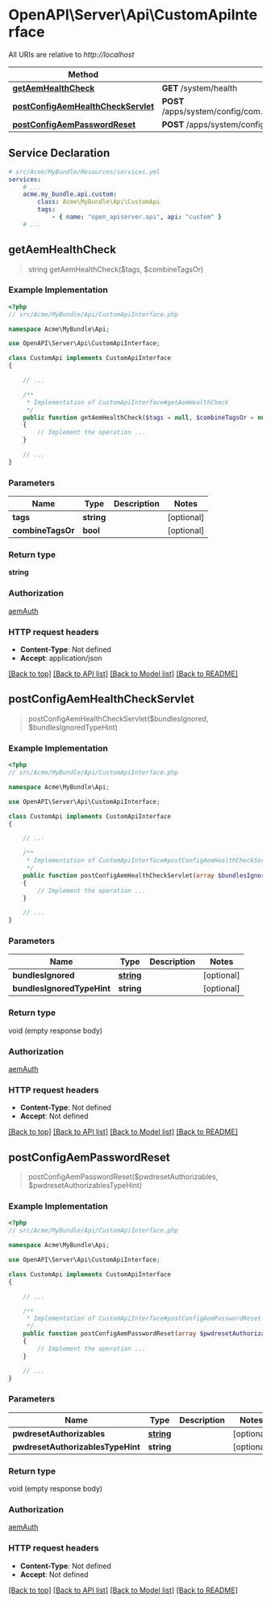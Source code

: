 # OpenAPI\Server\Api\CustomApiInterface

All URIs are relative to *http://localhost*

Method | HTTP request | Description
------------- | ------------- | -------------
[**getAemHealthCheck**](CustomApiInterface.md#getAemHealthCheck) | **GET** /system/health | 
[**postConfigAemHealthCheckServlet**](CustomApiInterface.md#postConfigAemHealthCheckServlet) | **POST** /apps/system/config/com.shinesolutions.healthcheck.hc.impl.ActiveBundleHealthCheck | 
[**postConfigAemPasswordReset**](CustomApiInterface.md#postConfigAemPasswordReset) | **POST** /apps/system/config/com.shinesolutions.aem.passwordreset.Activator | 


## Service Declaration
```yaml
# src/Acme/MyBundle/Resources/services.yml
services:
    # ...
    acme.my_bundle.api.custom:
        class: Acme\MyBundle\Api\CustomApi
        tags:
            - { name: "open_apiserver.api", api: "custom" }
    # ...
```

## **getAemHealthCheck**
> string getAemHealthCheck($tags, $combineTagsOr)



### Example Implementation
```php
<?php
// src/Acme/MyBundle/Api/CustomApiInterface.php

namespace Acme\MyBundle\Api;

use OpenAPI\Server\Api\CustomApiInterface;

class CustomApi implements CustomApiInterface
{

    // ...

    /**
     * Implementation of CustomApiInterface#getAemHealthCheck
     */
    public function getAemHealthCheck($tags = null, $combineTagsOr = null)
    {
        // Implement the operation ...
    }

    // ...
}
```

### Parameters

Name | Type | Description  | Notes
------------- | ------------- | ------------- | -------------
 **tags** | **string**|  | [optional]
 **combineTagsOr** | **bool**|  | [optional]

### Return type

**string**

### Authorization

[aemAuth](../../README.md#aemAuth)

### HTTP request headers

 - **Content-Type**: Not defined
 - **Accept**: application/json

[[Back to top]](#) [[Back to API list]](../../README.md#documentation-for-api-endpoints) [[Back to Model list]](../../README.md#documentation-for-models) [[Back to README]](../../README.md)

## **postConfigAemHealthCheckServlet**
> postConfigAemHealthCheckServlet($bundlesIgnored, $bundlesIgnoredTypeHint)



### Example Implementation
```php
<?php
// src/Acme/MyBundle/Api/CustomApiInterface.php

namespace Acme\MyBundle\Api;

use OpenAPI\Server\Api\CustomApiInterface;

class CustomApi implements CustomApiInterface
{

    // ...

    /**
     * Implementation of CustomApiInterface#postConfigAemHealthCheckServlet
     */
    public function postConfigAemHealthCheckServlet(array $bundlesIgnored = null, $bundlesIgnoredTypeHint = null)
    {
        // Implement the operation ...
    }

    // ...
}
```

### Parameters

Name | Type | Description  | Notes
------------- | ------------- | ------------- | -------------
 **bundlesIgnored** | [**string**](../Model/string.md)|  | [optional]
 **bundlesIgnoredTypeHint** | **string**|  | [optional]

### Return type

void (empty response body)

### Authorization

[aemAuth](../../README.md#aemAuth)

### HTTP request headers

 - **Content-Type**: Not defined
 - **Accept**: Not defined

[[Back to top]](#) [[Back to API list]](../../README.md#documentation-for-api-endpoints) [[Back to Model list]](../../README.md#documentation-for-models) [[Back to README]](../../README.md)

## **postConfigAemPasswordReset**
> postConfigAemPasswordReset($pwdresetAuthorizables, $pwdresetAuthorizablesTypeHint)



### Example Implementation
```php
<?php
// src/Acme/MyBundle/Api/CustomApiInterface.php

namespace Acme\MyBundle\Api;

use OpenAPI\Server\Api\CustomApiInterface;

class CustomApi implements CustomApiInterface
{

    // ...

    /**
     * Implementation of CustomApiInterface#postConfigAemPasswordReset
     */
    public function postConfigAemPasswordReset(array $pwdresetAuthorizables = null, $pwdresetAuthorizablesTypeHint = null)
    {
        // Implement the operation ...
    }

    // ...
}
```

### Parameters

Name | Type | Description  | Notes
------------- | ------------- | ------------- | -------------
 **pwdresetAuthorizables** | [**string**](../Model/string.md)|  | [optional]
 **pwdresetAuthorizablesTypeHint** | **string**|  | [optional]

### Return type

void (empty response body)

### Authorization

[aemAuth](../../README.md#aemAuth)

### HTTP request headers

 - **Content-Type**: Not defined
 - **Accept**: Not defined

[[Back to top]](#) [[Back to API list]](../../README.md#documentation-for-api-endpoints) [[Back to Model list]](../../README.md#documentation-for-models) [[Back to README]](../../README.md)

